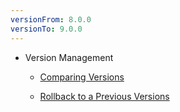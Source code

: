 ```yaml
---
versionFrom: 8.0.0
versionTo: 9.0.0
---
```


- Version Management

  - [Comparing Versions](Comparing-Versions/index.md)

  - [Rollback to a Previous Versions](Rollback-to-a-Previous-Versions/index.md)
